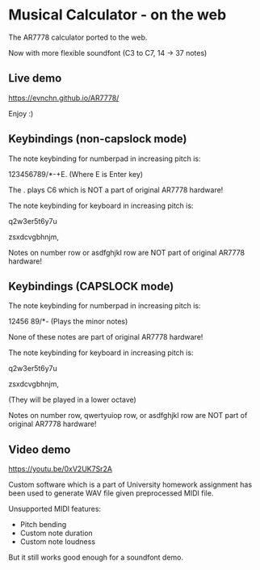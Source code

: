 # Musical Calculator - on the web

The AR7778 calculator ported to the web. 

Now with more flexible soundfont (C3 to C7, 14 -> 37 notes)

## Live demo

https://evnchn.github.io/AR7778/

Enjoy :)

## Keybindings (non-capslock mode)

The note keybinding for numberpad in increasing pitch is:

123456789/*-+E. (Where E is Enter key)

The . plays C6 which is NOT a part of original AR7778 hardware!

The note keybinding for keyboard in increasing pitch is:

q2w3er5t6y7u

zsxdcvgbhnjm,

Notes on number row or asdfghjkl row are NOT part of original AR7778 hardware!

## Keybindings (CAPSLOCK mode)

The note keybinding for numberpad in increasing pitch is:

12456 89/*- (Plays the minor notes)

None of these notes are part of original AR7778 hardware!

The note keybinding for keyboard in increasing pitch is:

q2w3er5t6y7u

zsxdcvgbhnjm,

(They will be played in a lower octave)

Notes on number row, qwertyuiop row, or asdfghjkl row are NOT part of original AR7778 hardware!

## Video demo

https://youtu.be/0xV2UK7Sr2A

Custom software which is a part of University homework assignment has been used to generate WAV file given preprocessed MIDI file. 

Unsupported MIDI features:
- Pitch bending
- Custom note duration
- Custom note loudness

But it still works good enough for a soundfont demo. 
